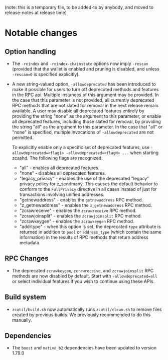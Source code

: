 (note: this is a temporary file, to be added-to by anybody, and moved to
release-notes at release time)

Notable changes
===============

Option handling
---------------

- The `-reindex` and `-reindex-chainstate` options now imply `-rescan`
  (provided that the wallet is enabled and pruning is disabled, and unless
  `-rescan=0` is specified explicitly).
- A new string-valued option, `-allowdeprecated` has been introduced to make it possible
  for users to turn off deprecated methods and features in the RPC api. 
  Multiple instances of this argument may be provided. In the case that
  this parameter is not provided, all currently deprecated RPC methods
  that are not slated for removal in the next release remain available.
  A user may disable all deprecated features entirely by providing the
  string "none" as the argument to this parameter, or enable all
  deprecated features, including those slated for removal, by providing
  the string "all" as the argument to this parameter. In the case that
  "all" or "none" is specified, multiple invocations of `-allowdeprecated`
  are not permitted.

  To explicitly enable only a specific set of deprecated features, use
  `-allowdeprecated=<flag1> -allowdeprecated=<flagN> ...` when starting
  zcashd. The following flags are recognized:

  - "all" - enables all deprecated features.
  - "none" - disables all deprecated features.
  - "legacy_privacy" - enables the use of the deprecated "legacy" privacy
    policy for z_sendmany. This causes the default behavior to conform to
    the `FullPrivacy` directive in all cases instead of just for
    transactions involving unified addresses.
  - "getnewaddress" - enables the `getnewaddress` RPC method.
  - "z_getnewaddress" - enables the `z_getnewaddress` RPC method.
  - "zcrawreceive" - enables the `zcrawreceive` RPC method.
  - "zcrawjoinsplit" - enables the `zcrawjoinsplit` RPC method.
  - "zcrawkeygen" - enables the `zcrawkeygen` RPC method.
  - "addrtype" - when this option is set, the deprecated `type` attribute
    is returned in addition to `pool` or `address_type` (which contain the
    same information) in the results of RPC methods that return address metadata.

RPC Changes
-----------

- The deprecated `zcrawkeygen`, `zcrawreceive`, and `zcrawjoinsplit` RPC
  methods are now disabled by default. Start with `-allowdeprecated=all`
  or select individual features if you wish to continue using these APIs.

Build system
------------

- `zcutil/build.sh` now automatically runs `zcutil/clean.sh` to remove
  files created by previous builds. We previously recommended to do this
  manually.

Dependencies
------------

- The `boost` and `native_b2` dependencies have been updated to version 1.79.0
